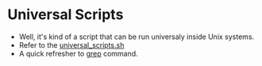 # Universal Scripts

- Well, it's kind of a script that can be run universaly inside Unix systems.
- Refer to the [universal_scripts.sh](../scripts/universal_scripts.sh)
- A quick refresher to [grep](https://www.freecodecamp.org/news/grep-command-in-linux-usage-options-and-syntax-examples/#:~:text=Grep%20is%20a%20useful%20command,a%20powerful%20command%20to%20use.) command.
